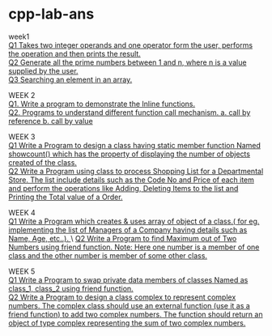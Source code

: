 # cpp-lab-ans
week1\
[Q1 Takes two integer operands and one operator form the user, performs the operation and then 
prints the result.](https://github.com/PrafullRaj/cpp-lab-ans/blob/main/Week%201/1.Takes%20two%20integer%20operands%20and%20one%20operator%20form%20the%20user%2C%20performs%20the%20operation%20and%20then%20%20prints%20the%20result.cpp)\
[Q2 Generate all the prime numbers between 1 and n, where n is a value supplied by the user.](https://github.com/PrafullRaj/cpp-lab-ans/blob/f0f43a3aaf8a84058c80b2d782628ec4c7495911/Week%201/Q2%20Generate%20all%20the%20prime%20numbers%20between%201%20and%20n%2C%20where%20n%20is%20a%20value%20supplied%20by%20the%20user.cpp)\
[Q3 Searching an element in an array.](https://github.com/PrafullRaj/cpp-lab-ans/blob/main/Week%201/Q3%20Searching%20an%20element%20in%20an%20array.cpp)

WEEK 2\
[Q1. Write a program to demonstrate the Inline functions.](https://github.com/PrafullRaj/cpp-lab-ans/blob/main/week%202/Q1.%20Write%20a%20program%20to%20demonstrate%20the%20Inline%20functions.cpp)\
[Q2. Programs to understand different function call mechanism.
 a. call by reference b. call by value](https://github.com/PrafullRaj/cpp-lab-ans/blob/main/week%202/Q1.%20Write%20a%20program%20to%20demonstrate%20the%20Inline%20functions.cpp)
 
 WEEK 3\
 [Q1 Write a Program to design a class having static member function Named showcount() which 
has the property of displaying the number of objects created of the class.](https://github.com/PrafullRaj/cpp-lab-ans/blob/main/WEEK%203/Write%20a%20Program%20to%20design%20a%20class%20having%20static%20member%20function%20Named%20showcount()%20which%20%20has%20the%20property%20of%20displaying%20the%20number%20of%20objects%20created%20of%20the%20class.cpp)\
[Q2 Write a Program using class to process Shopping List for a Departmental Store. The list 
include details such as the Code No and Price of each item and perform the operations like 
Adding, Deleting Items to the list and Printing the Total value of a Order.](https://github.com/PrafullRaj/cpp-lab-ans/blob/main/WEEK%203/Write%20a%20Program%20to%20design%20a%20class%20having%20static%20member%20function%20Named%20showcount()%20which%20%20has%20the%20property%20of%20displaying%20the%20number%20of%20objects%20created%20of%20the%20class.cpp)

WEEK 4\
[Q1 Write a Program which creates & uses array of object of a class.( for eg. implementing the 
list of Managers of a Company having details such as Name, Age, etc..).
 ](https://github.com/PrafullRaj/cpp-lab-ans/blob/main/WEEK%204/Write%20a%20Program%20which%20creates%20%26%20uses%20array%20of%20object%20of%20a%20class.(%20for%20eg.%20implementing%20the%20%20list%20of%20Managers%20of%20a%20Company%20having%20details%20such%20as%20Name%2C%20Age%2C%20etc..).cpp)\
[Q2 Write a Program to find Maximum out of Two Numbers using friend function. Note: Here 
one number is a member of one class and the other number is member of some other class.](https://github.com/PrafullRaj/cpp-lab-ans/blob/main/WEEK%204/Write%20a%20Program%20to%20find%20Maximum%20out%20of%20Two%20Numbers%20using%20friend%20function.%20Note:%20Here%20%20one%20number%20is%20a%20member%20of%20one%20class%20and%20the%20other%20number%20is%20member%20of%20some%20other%20class.cpp)

WEEK 5\
[Q1 Write a Program to swap private data members of classes Named as class_1, class_2 using 
friend function.
](https://github.com/PrafullRaj/cpp-lab-ans/blob/main/WEEK%205/Write%20a%20Program%20to%20swap%20private%20data%20members%20of%20classes%20Named%20as%20class_1%2C%20class_2%20using%20%20friend%20function.cpp)\
[Q2 Write a Program to design a class complex to represent complex numbers. The complex 
class should use an external function (use it as a friend function) to add two complex 
numbers. The function should return an object of type complex representing the sum of two 
complex numbers.](https://github.com/PrafullRaj/cpp-lab-ans/blob/main/WEEK%205/Write%20a%20Program%20to%20design%20a%20class%20complex%20to%20represent%20complex%20numbers.%20The%20complex%20%20class%20should%20use%20an%20external%20function%20(use%20it%20as%20a%20friend%20function)%20to%20add%20two%20complex%20%20numbers.%20The%20function%20should%20return%20an%20object%20of%20type%20complex%20representing%20the%20sum%20of%20two%20%20complex%20numbers.cpp)
